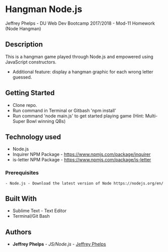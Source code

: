 # Hangman Node.js
Jeffrey Phelps - DU Web Dev Bootcamp 2017/2018 - Mod-11 Homework (Node Hangman)

## Description
This is a hangman game played through Node.js and empowered using JavaScript constructors.
* Additional feature: display a hangman graphic for each wrong letter guessed.

## Getting Started
- Clone repo.
- Run command in Terminal or Gitbash 'npm install'
- Run command 'node main.js' to get started playing game (Hint: Multi-Super Bowl winning QBs)

## Technology used
- Node.js
- Inquirer NPM Package - https://www.npmjs.com/package/inquirer
- is-letter NPM Package - https://www.npmjs.com/package/is-letter

### Prerequisites
```
- Node.js - Download the latest version of Node https://nodejs.org/en/
```

## Built With

* Sublime Text - Text Editor
* Terminal/Git Bash

## Authors

* **Jeffrey Phelps** - *JS/Node.js* - [Jeffrey Phelps](https://github.com/JeffreyPhelps)


